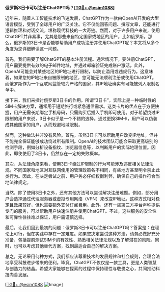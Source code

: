 **俄罗斯3日卡可以注册ChatGPT吗？[[TG💪+ @esim1088](https://t.me/s/esim1088)]**

近年来，随着人工智能技术的飞速发展，ChatGPT作为一款由OpenAI开发的大型语言模型，受到了全球用户的广泛关注。它不仅能回答问题、撰写文章，还能进行逻辑推理和对话交流，堪称现代科技的一大奇迹。然而，对于许多用户来说，使用ChatGPT并非易事，尤其是那些来自特定国家或地区的用户，比如俄罗斯。那么，俄罗斯的3日卡是否能够帮助用户成功注册并使用ChatGPT呢？本文将从多个角度为您详细解读这一问题。

首先，我们需要了解ChatGPT的基本注册流程。通常情况下，要注册ChatGPT，用户需要提供有效的电子邮件地址，并通过邮箱验证完成账户激活。此外，OpenAI可能会对某些地区的IP地址进行限制，以防止滥用或违规行为。这意味着，如果您的IP地址来自被限制的地区，您可能无法顺利注册或使用ChatGPT。而俄罗斯作为一个互联网监管较为严格的国家，其IP地址确实有可能被列入限制名单中。

接下来，我们来探讨俄罗斯3日卡的作用。所谓“3日卡”，实际上是一种临时性的SIM卡解决方案，通常用于短期旅行或紧急通信需求。这类卡片的优点在于方便快捷，用户无需长期绑定手机号码，只需购买后插入手机即可使用。对于希望绕过IP限制的用户来说，3日卡似乎是一个不错的选择。通过更换SIM卡，用户可以伪装成其他国家的用户，从而规避地域限制。

然而，这种做法并非没有风险。首先，虽然3日卡可以帮助用户改变IP地址，但并不能完全保证能够成功绕过所有限制。OpenAI的技术团队可能会采取更高级别的检测手段，例如分析设备指纹、浏览器信息等，以判断用户的实际地理位置。因此，即使使用了3日卡，仍然存在一定的失败概率。

其次，从法律角度来看，使用3日卡绕过IP限制的行为可能涉及违反相关法律法规。不同国家和地区对互联网使用的管理政策各不相同，有些地方甚至明令禁止此类行为。因此，在决定尝试之前，用户务必仔细权衡利弊，确保自己的操作符合当地法律规定。

当然，除了使用3日卡之外，还有其他方法可以尝试解决注册难题。例如，部分用户会选择通过代理服务器或虚拟专用网络（VPN）来改变IP地址。这种方式相对稳定且效果较好，但也需要额外支付订阅费用。此外，还有一些第三方平台声称提供专门的服务，可以帮助用户快速注册并使用ChatGPT。不过，这些服务的安全性和可靠性往往难以保证，用户需谨慎选择。

最后，让我们回到最初的问题：俄罗斯3日卡可以注册ChatGPT吗？答案是：在理论上可行，但在实践中存在一定难度。如果您决定尝试这种方法，请务必做好充分准备，包括提前测试SIM卡的有效性、熟悉相关法律法规以及了解潜在的风险。同时，也可以考虑其他替代方案，找到最适合自己的解决方案。

总之，无论采用何种方式，我们都应该尊重技术的发展规律和社会规则，合理合法地享受科技进步带来的便利。毕竟，ChatGPT不仅仅是一款工具，更是人类智慧与创造力的结晶。希望大家能够在探索的过程中保持理性与敬畏之心，共同推动科技向善发展。

[[TG💪+ @esim1088](https://t.me/s/esim1088) ![Image](https://i.postimg.cc/4NQfJmqS/Snipaste-2025-05-13-00-14-12.png)]